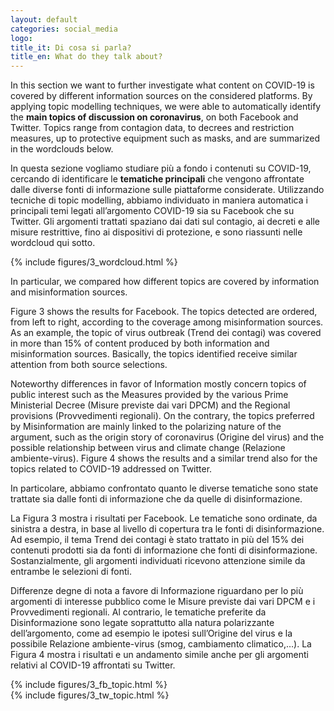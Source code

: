 ```yaml
---
layout: default
categories: social_media
logo:
title_it: Di cosa si parla? 
title_en: What do they talk about?
---
```


<div class="en">
    <p>
	In this section we want to further investigate what content on COVID-19 is covered by different information sources on the considered platforms. By applying topic modelling techniques, we were able to automatically identify the <b>main topics of discussion on coronavirus</b>, on both Facebook and Twitter. Topics range from  contagion data, to decrees and restriction measures, up to protective equipment such as masks, and are summarized in the wordclouds below.
    </p>
</div>

<div class="it">
     <p>
	In questa sezione vogliamo studiare più a fondo i contenuti su COVID-19, cercando di identificare le <b>tematiche principali</b> che vengono affrontate dalle diverse fonti di informazione sulle piattaforme considerate. Utilizzando tecniche di  topic modelling,  abbiamo individuato in maniera automatica i principali temi legati all’argomento COVID-19 sia su Facebook che su Twitter. Gli argomenti trattati spaziano dai dati sul contagio, ai decreti e alle misure restrittive, fino ai dispositivi di protezione, e sono riassunti nelle wordcloud qui sotto. 
    </p>
</div>

<div class="w3-white w3-card-4 w3-center">
    {% include figures/3_wordcloud.html %}
</div>

<div class="en">
    <p>
    In particular, we compared how different topics are covered by information and misinformation sources.
	</p>
	<p>
	Figure 3 shows the results for Facebook. The topics detected are ordered, from left to right, according to the coverage among misinformation sources. As an example, the topic of virus outbreak (Trend dei contagi) was covered in more than 15% of content produced by both information and misinformation sources. Basically, the topics identified receive similar attention from both source selections.
	</p>
	<p>
	 Noteworthy differences in favor of Information mostly concern topics of public interest such as the Measures provided by the various Prime Ministerial Decree (Misure previste dai vari DPCM) and the Regional provisions (Provvedimenti regionali). On the contrary, the topics preferred by Misinformation are mainly linked to the polarizing nature of the argument, such as the origin story of coronavirus (Origine del virus) and the possible relationship between virus and climate change (Relazione ambiente-virus). Figure 4 shows the results and a similar trend also for the topics related to COVID-19 addressed on Twitter.
    </p>
</div>

<div class="it">
    <p>
    In particolare, abbiamo confrontato quanto le diverse tematiche sono state trattate sia dalle fonti di informazione che da quelle di disinformazione.
	</p>
	<p>
	La Figura 3 mostra i risultati per Facebook. Le tematiche sono ordinate, da sinistra a destra, in base al livello di copertura tra le fonti di disinformazione. Ad esempio, il tema Trend dei contagi è stato trattato in più del 15% dei contenuti prodotti sia da fonti di informazione che fonti di disinformazione. Sostanzialmente, gli argomenti individuati ricevono attenzione simile da entrambe le selezioni di fonti.
	</p>
	<p>
	Differenze degne di nota a favore di Informazione riguardano per lo più argomenti di interesse pubblico come le Misure previste dai vari DPCM e i Provvedimenti regionali. Al contrario, le tematiche preferite da Disinformazione sono legate soprattutto alla natura polarizzante dell’argomento, come ad esempio le ipotesi sull’Origine del virus e la possibile Relazione ambiente-virus (smog, cambiamento climatico,…). La Figura 4 mostra i risultati e un andamento simile anche per gli argomenti relativi al COVID-19 affrontati su Twitter.
    </p>
</div>

<div class="w3-white w3-card-4 w3-center">
    {% include figures/3_fb_topic.html %}
</div>

<div class="w3-white w3-card-4 w3-center">
    {% include figures/3_tw_topic.html %}
</div>
